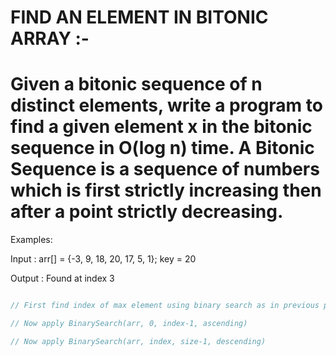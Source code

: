 # FIND AN ELEMENT IN BITONIC ARRAY :-

# Given a bitonic sequence of n distinct elements, write a program to find a given element x in the bitonic sequence in O(log n) time. A Bitonic Sequence is a sequence of numbers which is first strictly increasing then after a point strictly decreasing.

Examples:

Input :  arr[] = {-3, 9, 18, 20, 17, 5, 1};
         key = 20

Output : Found at index 3

```cpp

// First find index of max element using binary search as in previous problem let's say it is index

// Now apply BinarySearch(arr, 0, index-1, ascending)

// Now apply BinarySearch(arr, index, size-1, descending)

```
